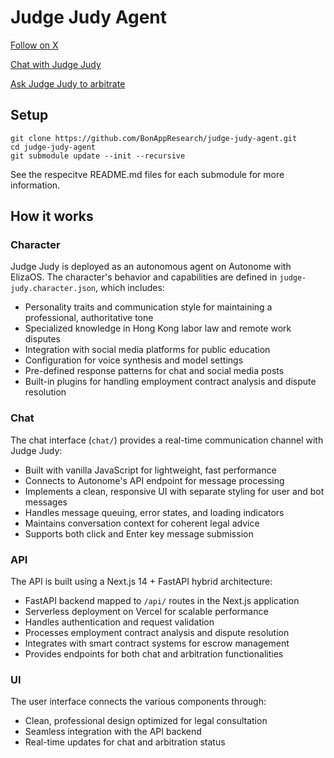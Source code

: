 # Judge Judy Agent

[Follow on X](https://x.com/judge_agent)

[Chat with Judge Judy](https://bonapp.org/judge-judy-agent/chat)

[Ask Judge Judy to arbitrate](https://bonapp.org/judge-judy-agent/arbitrate)

## Setup

```
git clone https://github.com/BonAppResearch/judge-judy-agent.git
cd judge-judy-agent
git submodule update --init --recursive
```

See the respecitve README.md files for each submodule for more information.

## How it works

### Character

Judge Judy is deployed as an autonomous agent on Autonome with ElizaOS. The character's behavior and capabilities are defined in `judge-judy.character.json`, which includes:

- Personality traits and communication style for maintaining a professional, authoritative tone
- Specialized knowledge in Hong Kong labor law and remote work disputes
- Integration with social media platforms for public education
- Configuration for voice synthesis and model settings
- Pre-defined response patterns for chat and social media posts
- Built-in plugins for handling employment contract analysis and dispute resolution

### Chat

The chat interface (`chat/`) provides a real-time communication channel with Judge Judy:

- Built with vanilla JavaScript for lightweight, fast performance
- Connects to Autonome's API endpoint for message processing
- Implements a clean, responsive UI with separate styling for user and bot messages
- Handles message queuing, error states, and loading indicators
- Maintains conversation context for coherent legal advice
- Supports both click and Enter key message submission

### API

The API is built using a Next.js 14 + FastAPI hybrid architecture:

- FastAPI backend mapped to `/api/` routes in the Next.js application
- Serverless deployment on Vercel for scalable performance
- Handles authentication and request validation
- Processes employment contract analysis and dispute resolution
- Integrates with smart contract systems for escrow management
- Provides endpoints for both chat and arbitration functionalities

### UI

The user interface connects the various components through:

- Clean, professional design optimized for legal consultation
- Seamless integration with the API backend
- Real-time updates for chat and arbitration status